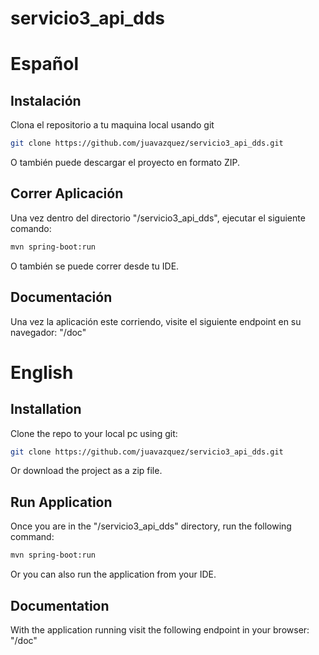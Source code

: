 # servicio3_api_dds
# Español
## Instalación
Clona el repositorio a tu maquina local usando git
```bash
git clone https://github.com/juavazquez/servicio3_api_dds.git
```
O también puede descargar el proyecto en formato ZIP.

## Correr Aplicación
Una vez dentro del directorio "/servicio3_api_dds", ejecutar el siguiente comando:
```bash
mvn spring-boot:run
```
O también se puede correr desde tu IDE.

## Documentación
Una vez la aplicación este corriendo, visite el siguiente endpoint en su navegador: "/doc"


# English
## Installation
Clone the repo to your local pc using git:
```bash
git clone https://github.com/juavazquez/servicio3_api_dds.git
```
Or download the project as a zip file.

## Run Application
Once you are in the "/servicio3_api_dds" directory, run the following command:
```bash
mvn spring-boot:run
```
Or you can also run the application from your IDE.


## Documentation
With the application running visit the following endpoint in your browser: "/doc"
